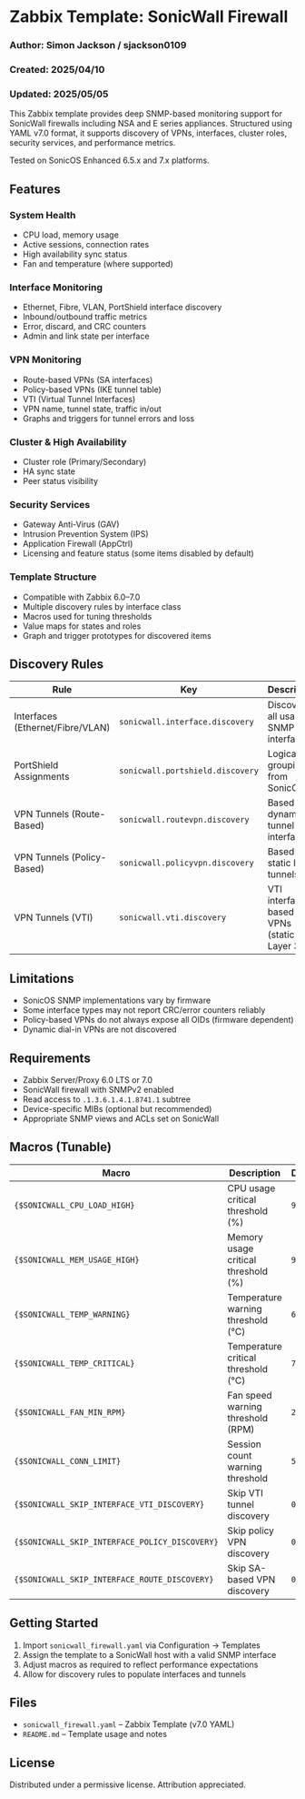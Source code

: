 # Zabbix Template: SonicWall Firewall

### Author: Simon Jackson / sjackson0109  
### Created: 2025/04/10  
### Updated: 2025/05/05

This Zabbix template provides deep SNMP-based monitoring support for SonicWall firewalls including NSA and E series appliances. Structured using YAML v7.0 format, it supports discovery of VPNs, interfaces, cluster roles, security services, and performance metrics. 

Tested on SonicOS Enhanced 6.5.x and 7.x platforms.

## Features

### System Health
- CPU load, memory usage
- Active sessions, connection rates
- High availability sync status
- Fan and temperature (where supported)

### Interface Monitoring
- Ethernet, Fibre, VLAN, PortShield interface discovery
- Inbound/outbound traffic metrics
- Error, discard, and CRC counters
- Admin and link state per interface

### VPN Monitoring
- Route-based VPNs (SA interfaces)
- Policy-based VPNs (IKE tunnel table)
- VTI (Virtual Tunnel Interfaces)
- VPN name, tunnel state, traffic in/out
- Graphs and triggers for tunnel errors and loss

### Cluster & High Availability
- Cluster role (Primary/Secondary)
- HA sync state
- Peer status visibility

### Security Services
- Gateway Anti-Virus (GAV)
- Intrusion Prevention System (IPS)
- Application Firewall (AppCtrl)
- Licensing and feature status (some items disabled by default)

### Template Structure
- Compatible with Zabbix 6.0–7.0
- Multiple discovery rules by interface class
- Macros used for tuning thresholds
- Value maps for states and roles
- Graph and trigger prototypes for discovered items

## Discovery Rules

| Rule                                 | Key                           | Description                                         |
|--------------------------------------|--------------------------------|-----------------------------------------------------|
| Interfaces (Ethernet/Fibre/VLAN)     | `sonicwall.interface.discovery`| Discovers all usable SNMP interfaces               |
| PortShield Assignments               | `sonicwall.portshield.discovery`| Logical port groupings from SonicOS                |
| VPN Tunnels (Route-Based)            | `sonicwall.routevpn.discovery` | Based on dynamic SA tunnel interfaces              |
| VPN Tunnels (Policy-Based)           | `sonicwall.policyvpn.discovery`| Based on static IKE tunnels                        |
| VPN Tunnels (VTI)                    | `sonicwall.vti.discovery`      | VTI interface-based VPNs (static Layer 3)          |

## Limitations

- SonicOS SNMP implementations vary by firmware
- Some interface types may not report CRC/error counters reliably
- Policy-based VPNs do not always expose all OIDs (firmware dependent)
- Dynamic dial-in VPNs are not discovered

## Requirements

- Zabbix Server/Proxy 6.0 LTS or 7.0
- SonicWall firewall with SNMPv2 enabled
- Read access to `.1.3.6.1.4.1.8741.1` subtree
- Device-specific MIBs (optional but recommended)
- Appropriate SNMP views and ACLs set on SonicWall

## Macros (Tunable)

| Macro                                     | Description                                  | Default |
|------------------------------------------|----------------------------------------------|---------|
| `{$SONICWALL_CPU_LOAD_HIGH}`             | CPU usage critical threshold (%)             | `90`    |
| `{$SONICWALL_MEM_USAGE_HIGH}`            | Memory usage critical threshold (%)          | `90`    |
| `{$SONICWALL_TEMP_WARNING}`              | Temperature warning threshold (°C)           | `60`    |
| `{$SONICWALL_TEMP_CRITICAL}`             | Temperature critical threshold (°C)          | `70`    |
| `{$SONICWALL_FAN_MIN_RPM}`               | Fan speed warning threshold (RPM)            | `2000`  |
| `{$SONICWALL_CONN_LIMIT}`                | Session count warning threshold              | `500000`|
| `{$SONICWALL_SKIP_INTERFACE_VTI_DISCOVERY}`| Skip VTI tunnel discovery                    | `0`     |
| `{$SONICWALL_SKIP_INTERFACE_POLICY_DISCOVERY}`| Skip policy VPN discovery                | `0`     |
| `{$SONICWALL_SKIP_INTERFACE_ROUTE_DISCOVERY}`| Skip SA-based VPN discovery                | `0`     |

## Getting Started

1. Import `sonicwall_firewall.yaml` via Configuration → Templates
2. Assign the template to a SonicWall host with a valid SNMP interface
3. Adjust macros as required to reflect performance expectations
4. Allow for discovery rules to populate interfaces and tunnels

## Files

- `sonicwall_firewall.yaml` – Zabbix Template (v7.0 YAML)
- `README.md` – Template usage and notes

## License

Distributed under a permissive license. Attribution appreciated.
